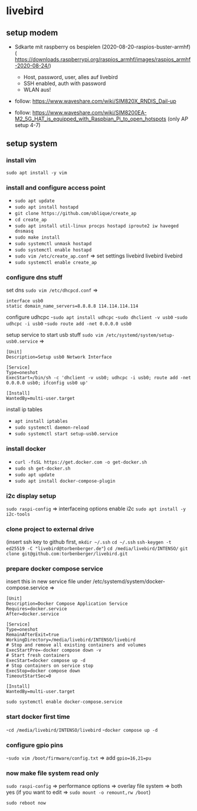# livebird

## setup modem

- Sdkarte mit raspberry os bespielen (2020-08-20-raspios-buster-armhf) ( https://downloads.raspberrypi.org/raspios_armhf/images/raspios_armhf-2020-08-24/)
  - Host, password, user, alles auf livebird
  - SSH enabled, auth with password
  - WLAN aus!

- follow: https://www.waveshare.com/wiki/SIM820X_RNDIS_Dail-up
- follow: https://www.waveshare.com/wiki/SIM8200EA-M2_5G_HAT_is_equipped_with_Raspbian_Pi_to_open_hotspots (only AP setup 4-7)


## setup system

### install vim
`sudo apt install -y vim`


### install and configure access point
- `sudo apt update`
- `sudo apt install hostapd`
- `git clone https://github.com/oblique/create_ap`
- `cd create_ap`
- `sudo apt install util-linux procps hostapd iproute2 iw haveged dnsmasq`
- `sudo make install`
- `sudo systemctl unmask hostapd`
- `sudo systemctl enable hostapd`
- `sudo vim /etc/create_ap.conf` => set settings livebird livebird livebird
- `sudo systemctl enable create_ap`


### configure dns stuff
set dns
`sudo vim /etc/dhcpcd.conf` =>
```
interface usb0
static domain_name_servers=8.8.8.8 114.114.114.114
```
configure udhcpc
-`sudo apt install udhcpc`
-`sudo dhclient -v usb0`
-`sudo udhcpc -i usb0`
-`sudo route add -net 0.0.0.0 usb0`

setup service to start usb stuff
`sudo vim /etc/systemd/system/setup-usb0.service` =>
```
[Unit]
Description=Setup usb0 Network Interface

[Service]
Type=oneshot
ExecStart=/bin/sh -c 'dhclient -v usb0; udhcpc -i usb0; route add -net 0.0.0.0 usb0; ifconfig usb0 up'

[Install]
WantedBy=multi-user.target
```

install ip tables
- `apt install iptables`
- `sudo systemctl daemon-reload`
- `sudo systemctl start setup-usb0.service`


### install docker
- `curl -fsSL https://get.docker.com -o get-docker.sh`
- `sudo sh get-docker.sh`
- `sudo apt update`
- `sudo apt install docker-compose-plugin`


### i2c display setup
`sudo raspi-config` => 
    interfaceing options
    enable i2c
`sudo apt install -y i2c-tools`


### clone project to external drive
(insert ssh key to github first, `mkdir ~/.ssh` `cd ~/.ssh` `ssh-keygen -t ed25519 -C "livebird@torbenberger.de"`)
`cd /media/livebird/INTENSO/`
`git clone git@github.com:torbenberger/livebird.git`


### prepare docker compose service
insert this in new service file under /etc/systemd/system/docker-compose.service =>
```
[Unit]
Description=Docker Compose Application Service
Requires=docker.service
After=docker.service

[Service]
Type=oneshot
RemainAfterExit=true
WorkingDirectory=/media/livebird/INTENSO/livebird
# Stop and remove all existing containers and volumes
ExecStartPre=-docker compose down -v
# Start fresh containers
ExecStart=docker compose up -d
# Stop containers on service stop
ExecStop=docker compose down
TimeoutStartSec=0

[Install]
WantedBy=multi-user.target
```


`sudo systemctl enable docker-compose.service`

### start docker first time
-`cd /media/livebird/INTENSO/livebird`
-`docker compose up -d`

### configure gpio pins
-`sudo vim /boot/firmware/config.txt` =>
add `gpio=16,21=pu`

### now make file system read only

`sudo raspi-config` =>
performance options => overlay file system => both yes
(if you want to edit => `sudo mount -o remount,rw /boot`)

`sudo reboot now`

